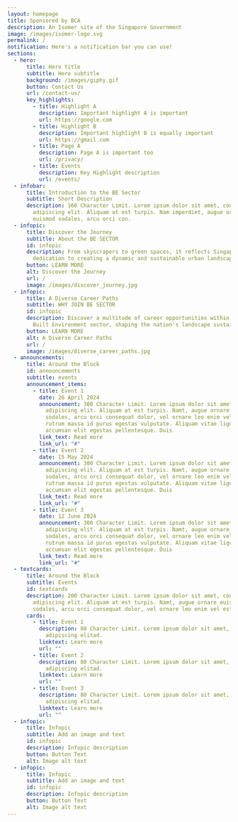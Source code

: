 ```yaml
---
layout: homepage
title: Sponsored by BCA
description: An Isomer site of the Singapore Government
image: /images/isomer-logo.svg
permalink: /
notification: Here's a notification bar you can use!
sections:
  - hero:
      title: Hero title
      subtitle: Hero subtitle
      background: /images/giphy.gif
      button: Contact Us
      url: /contact-us/
      key_highlights:
        - title: Highlight A
          description: Important highlight A is important
          url: https://google.com
        - title: Highlight B
          description: Important highlight B is equally important
          url: https://gmail.com
        - title: Page A
          description: Page A is important too
          url: /privacy/
        - title: Events
          description: Key Highlight description
          url: /events/
  - infobar:
      title: Introduction to the BE Sector
      subtitle: Short Description
      description: 160 Character Limit. Lorem ipsum dolor sit amet, consectetur
        adipiscing elit. Aliquam at est turpis. Nam imperdiet, augue ornare
        euismod sodales, arcu orci con.
  - infopic:
      title: Discover the Journey
      subtitle: About the BE SECTOR
      id: infopic
      description: From skyscrapers to green spaces, it reflects Singapore's
        dedication to creating a dynamic and sustainable urban landscape.
      button: LEARN MORE
      alt: Discover the Journey
      url: /
      image: /images/discover_journey.jpg
  - infopic:
      title: A Diverse Career Paths
      subtitle: WHY JOIN BE SECTOR
      id: infopic
      description: Discover a multitude of career opportunities within Singapore's
        Built Environment sector, shaping the nation's landscape sustainably.
      button: LEARN MORE
      alt: A Diverse Career Paths
      url: /
      image: /images/diverse_career_paths.jpg
  - announcements:
      title: Around the Block
      id: announcements
      subtitle: events
      announcement_items:
        - title: Event 1
          date: 26 April 2024
          announcement: 300 Character Limit. Lorem ipsum dolor sit amet, consectetur
            adipiscing elit. Aliquam at est turpis. Namt, augue ornare euismod
            sodales, arcu orci consequat dolor, vel ornare leo enim vel est. Sed
            rutrum massa id purus egestas vulputate. Aliquam vitae ligula
            accumsan elit egestas pellentesque. Duis
          link_text: Read more
          link_url: "#"
        - title: Event 2
          date: 15 May 2024
          announcement: 300 Character Limit. Lorem ipsum dolor sit amet, consectetur
            adipiscing elit. Aliquam at est turpis. Namt, augue ornare euismod
            sodales, arcu orci consequat dolor, vel ornare leo enim vel est. Sed
            rutrum massa id purus egestas vulputate. Aliquam vitae ligula
            accumsan elit egestas pellentesque. Duis
          link_text: Read more
          link_url: "#"
        - title: Event 3
          date: 12 June 2024
          announcement: 300 Character Limit. Lorem ipsum dolor sit amet, consectetur
            adipiscing elit. Aliquam at est turpis. Namt, augue ornare euismod
            sodales, arcu orci consequat dolor, vel ornare leo enim vel est. Sed
            rutrum massa id purus egestas vulputate. Aliquam vitae ligula
            accumsan elit egestas pellentesque. Duis
          link_text: Read more
          link_url: "#"
  - textcards:
      title: Around the Block
      subtitle: Events
      id: textcards
      description: 200 Character Limit. Lorem ipsum dolor sit amet, consectetur
        adipiscing elit. Aliquam at est turpis. Namt, augue ornare euismod
        sodales, arcu orci consequat dolor, vel ornare leo enim vel est. Sedad.
      cards:
        - title: Event 1
          description: 80 Character Limit. Lorem ipsum dolor sit amet, consectetur
            adipiscing elitad.
          linktext: Learn more
          url: ""
        - title: Event 2
          description: 80 Character Limit. Lorem ipsum dolor sit amet, consectetur
            adipiscing elitad.
          linktext: Learn more
          url: ""
        - title: Event 3
          description: 80 Character Limit. Lorem ipsum dolor sit amet, consectetur
            adipiscing elitad.
          linktext: Learn more
          url: ""
  - infopic:
      title: Infopic
      subtitle: Add an image and text
      id: infopic
      description: Infopic description
      button: Button Text
      alt: Image alt text
  - infopic:
      title: Infopic
      subtitle: Add an image and text
      id: infopic
      description: Infopic description
      button: Button Text
      alt: Image alt text
---
```


